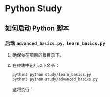 # Python Study

## 如何启动 Python 脚本

### 启动 `advanced_basics.py、learn_basics.py`

1. 确保你在项目的根目录下。
2. 在终端中运行以下命令：

   ```bash
   python3 python-study/learn_basics.py
   python3 python-study/advanced_basics.py
   ```

   这将执行 `

   